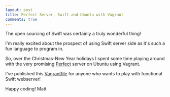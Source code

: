 ```yaml
---
layout: post
title: Perfect Server, Swift and Ubuntu with Vagrant
comments: true
---
```


The open sourcing of Swift was certainly a truly wonderful thing!

I'm really excited about the prospect of using Swift server side as it's such a fun language to program in.

So, over the Christmas-New Year holidays I spent some time playing around with the very promising [Perfect](https://www.perfect.org) server on Ubuntu using Vagrant.

I've published this [Vagrantfile](https://github.com/mpclarkson/perfect-swift-linux) for anyone who wants to play with functional Swift webserver!

Happy coding!
Matt